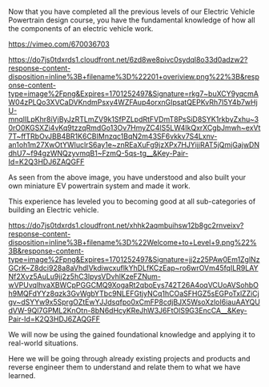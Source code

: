 Now that you have completed all the previous levels of our Electric Vehicle Powertrain design course, you have the fundamental knowledge of how all the components of an electric vehicle work.

https://vimeo.com/670036703

https://do7js0tdxrds1.cloudfront.net/6zd8we8pivc0sydql8o33d0adzw2?response-content-disposition=inline%3B+filename%3D%22201+overiview.png%22%3B&response-content-type=image%2Fpng&Expires=1701252497&Signature=rkg7~buXCY9yqcmAW04zPLQo3XVCaDVKndmPsxy4WZFAup4orxnGIpsatQEPKvRh7I5Y4b7wHjU-mnqIILpKhr8iVjByJzRTLmZV9k1SfPZLpdRtFVDmT8PsSiD8SYK1rkbyZxhu~30rO0KGSXZi4vKq9tzzqRmdGo13Ov7HmyZC4lS5LW4IkQxrXCgbJmwh~exVt7T~ffTRbOvJBB4BR1K6CBIMnzqc1BqN2m43SF6vkkv7S4Lxnv-an1oh1m27XwOtYWIuclrS6ay1e~znREaXuFg9jzXPx7HJYijjRAT5jQmjGajwDNdhU7~f94gzWNQzyvmqB1~FzmQ-5qs-tg__&Key-Pair-Id=K2Q3HDJ6ZAQGFF

As seen from the above image, you have understood and also built your own miniature EV powertrain system and made it work. 

This experience has leveled you to becoming good at all sub-categories of building an Electric vehicle.

https://do7js0tdxrds1.cloudfront.net/xhhk2aqmbuihsw12b8gc2rnveixv?response-content-disposition=inline%3B+filename%3D%22Welcome+to+Level+9.png%22%3B&response-content-type=image%2Fpng&Expires=1701252497&Signature=jj2z25PAw0Em1ZglNzGCrK~Z8dci928a8aVhdlVkdiwcxuflkYhDLfKCzEap~ro6wrOVm45fqILR9LAYNf2Xvz5AuLu9jj2z5hC3lpysVDvhlKzeFZNum-wVPUvqlhvaXBWCpPGGCMQ9XogaRt2qboEys742T26A4oqVCUoAVSohbOh9MQFdYYz8qzk3GvWgbYTbc9NLEFGtjyNCq1hCOaSFHGZ5sEGPoTxlZZiCjgv~dSYYw9x5SprgOZtEwYJJdsqfpo0xCmFP8cdjBJX5WsoXzloI6iauAAYQUdVW-9Ql7GPML2KnOtn-8bN6dHcyKReJhW3J6FtOlS9G3EncCA__&Key-Pair-Id=K2Q3HDJ6ZAQGFF

We will now be using the gained foundational knowledge and applying it to real-world situations. 

Here we will be going through already existing projects and products and reverse engineer them to understand and relate them to what we have learned.